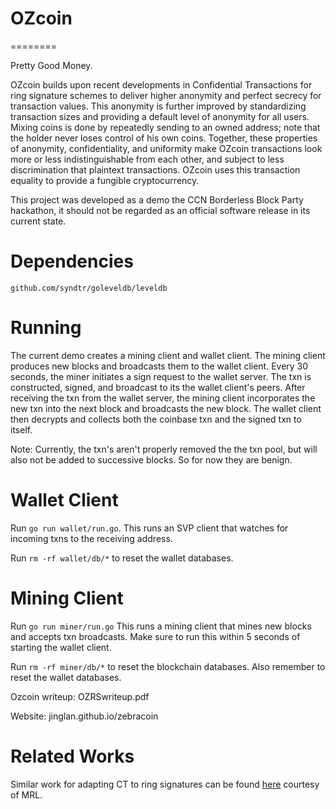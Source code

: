 # OZcoin
========

Pretty Good Money.

OZcoin builds upon recent developments in Confidential Transactions for ring
signature schemes to deliver higher anonymity and perfect secrecy for
transaction values.  This anonymity is further improved by standardizing
transaction sizes and providing a default level of anonymity for all users.
Mixing coins is done by repeatedly sending to an owned address; note that the 
holder never loses control of his own coins.  Together, these properties of
anonymity, confidentiality, and uniformity make OZcoin transactions look more or
less indistinguishable from each other, and subject to less discrimination that
plaintext transactions.  OZcoin uses this transaction equality to provide a
fungible cryptocurrency.

This project was developed as a demo the CCN Borderless Block Party hackathon,
it should not be regarded as an official software release in its current state.

Dependencies
============
`github.com/syndtr/goleveldb/leveldb`

Running
=======
The current demo creates a mining client and wallet client.  The mining client
produces new blocks and broadcasts them to the wallet client.  Every 30 seconds,
the miner initiates a sign request to the wallet server. The txn is constructed,
signed, and broadcast to its the wallet client's peers.  After receiving the txn
from the wallet server, the mining client incorporates the new txn into the next
block and broadcasts the new block.  The wallet client then decrypts and 
collects both the coinbase txn and the signed txn to itself.

Note: Currently, the txn's aren't properly removed the the txn pool, but will
also not be added to successive blocks. So for now they are benign.

Wallet Client
=====================

Run `go run wallet/run.go`.
This runs an SVP client that watches for incoming txns to the receiving address.

Run `rm -rf wallet/db/*` to reset the wallet databases.

Mining Client
=====================

Run `go run miner/run.go`
This runs a mining client that mines new blocks and accepts txn broadcasts.
Make sure to run this within 5 seconds of starting the wallet client.

Run `rm -rf miner/db/*` to reset the blockchain databases. Also remember to
reset the wallet databases.

Ozcoin writeup: OZRSwriteup.pdf

Website: jinglan.github.io/zebracoin

Related Works
=============

Similar work for adapting CT to ring signatures can be found [here](https://eprint.iacr.org/2015/1098.pdf) courtesy of MRL.
